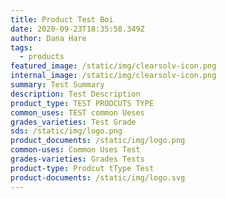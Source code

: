 ```yaml
---
title: Product Test Boi
date: 2020-09-23T18:35:58.349Z
author: Dana Hare
tags:
  - products
featured_image: /static/img/clearsolv-icon.png
internal_image: /static/img/clearsolv-icon.png
summary: Test Summary
description: Test Description
product_type: TEST PRODCUTS TYPE
common_uses: TEST common Ueses
grades_varieties: Test Grade
sds: /static/img/logo.png
product_documents: /static/img/logo.png
common-uses: Common Uses Test
grades-varieties: Grades Tests
product-type: Prodcut tType Test
product-documents: /static/img/logo.svg
---
```

